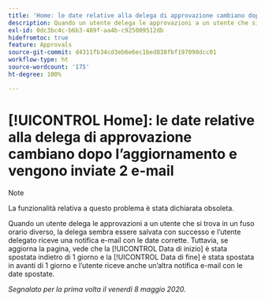 ```yaml
---
title: 'Home: le date relative alla delega di approvazione cambiano dopo l’aggiornamento e vengono inviate 2 e-mail'
description: Quando un utente delega le approvazioni a un utente che si trova in un fuso orario diverso, la delega sembra essere salvata con successo e l’utente delegato riceve una notifica e-mail con le date corrette. Tuttavia, se aggiorna la pagina, vede che la Data di inizio è stata spostata indietro di 1 giorno e la Data di fine è stata spostata in avanti di 1 giorno e l’utente riceve anche un’altra notifica e-mail con le date spostate.
exl-id: 0dc3bc4c-b6b3-489f-aa4b-c925009512db
hidefromtoc: true
feature: Approvals
source-git-commit: d4311fb34cd3eb6e6ec1bed838fbf197098dcc01
workflow-type: ht
source-wordcount: '175'
ht-degree: 100%

---
```


# [!UICONTROL Home]: le date relative alla delega di approvazione cambiano dopo l’aggiornamento e vengono inviate 2 e-mail

>[!NOTE]
>
>La funzionalità relativa a questo problema è stata dichiarata obsoleta.

Quando un utente delega le approvazioni a un utente che si trova in un fuso orario diverso, la delega sembra essere salvata con successo e l’utente delegato riceve una notifica e-mail con le date corrette. Tuttavia, se aggiorna la pagina, vede che la [!UICONTROL Data di inizio] è stata spostata indietro di 1 giorno e la [!UICONTROL Data di fine] è stata spostata in avanti di 1 giorno e l’utente riceve anche un’altra notifica e-mail con le date spostate.


_Segnalato per la prima volta il venerdì 8 maggio 2020._
